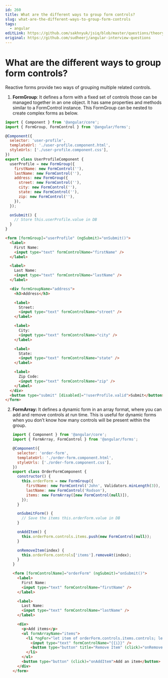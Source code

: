 ```yaml
---
id: 260
title: What are the different ways to group form controls?
slug: what-are-the-different-ways-to-group-form-controls
tags:
  - angular
editLink: https://github.com/sakhnyuk/jsiq/blob/master/questions/theory/angular/260.md
original: https://github.com/sudheerj/angular-interview-questions
---
```


# What are the different ways to group form controls?

Reactive forms provide two ways of grouping multiple related controls.

1. **FormGroup**: It defines a form with a fixed set of controls those can be managed together in an one object. It has same properties and methods similar to a FormControl instance. This FormGroup can be nested to create complex forms as below.

```js
import { Component } from '@angular/core';
import { FormGroup, FormControl } from '@angular/forms';

@Component({
  selector: 'user-profile',
  templateUrl: './user-profile.component.html',
  styleUrls: ['./user-profile.component.css'],
})
export class UserProfileComponent {
  userProfile = new FormGroup({
    firstName: new FormControl(''),
    lastName: new FormControl(''),
    address: new FormGroup({
      street: new FormControl(''),
      city: new FormControl(''),
      state: new FormControl(''),
      zip: new FormControl(''),
    }),
  });

  onSubmit() {
    // Store this.userProfile.value in DB
  }
}
```

```html
<form [formGroup]="userProfile" (ngSubmit)="onSubmit()">
  <label>
    First Name:
    <input type="text" formControlName="firstName" />
  </label>

  <label>
    Last Name:
    <input type="text" formControlName="lastName" />
  </label>

  <div formGroupName="address">
    <h3>Address</h3>

    <label>
      Street:
      <input type="text" formControlName="street" />
    </label>

    <label>
      City:
      <input type="text" formControlName="city" />
    </label>

    <label>
      State:
      <input type="text" formControlName="state" />
    </label>

    <label>
      Zip Code:
      <input type="text" formControlName="zip" />
    </label>
  </div>
  <button type="submit" [disabled]="!userProfile.valid">Submit</button>
</form>
```

2. **FormArray:** It defines a dynamic form in an array format, where you can add and remove controls at run time. This is useful for dynamic forms when you don’t know how many controls will be present within the group.

   ```js
   import { Component } from '@angular/core';
   import { FormArray, FormControl } from '@angular/forms';

   @Component({
     selector: 'order-form',
     templateUrl: './order-form.component.html',
     styleUrls: ['./order-form.component.css'],
   })
   export class OrderFormComponent {
     constructor() {
       this.orderForm = new FormGroup({
         firstName: new FormControl('John', Validators.minLength(3)),
         lastName: new FormControl('Rodson'),
         items: new FormArray([new FormControl(null)]),
       });
     }

     onSubmitForm() {
       // Save the items this.orderForm.value in DB
     }

     onAddItem() {
       this.orderForm.controls.items.push(new FormControl(null));
     }

     onRemoveItem(index) {
       this.orderForm.controls['items'].removeAt(index);
     }
   }
   ```

   ```html
   <form [formControlName]="orderForm" (ngSubmit)="onSubmit()">
     <label>
       First Name:
       <input type="text" formControlName="firstName" />
     </label>

     <label>
       Last Name:
       <input type="text" formControlName="lastName" />
     </label>

     <div>
       <p>Add items</p>
       <ul formArrayName="items">
         <li *ngFor="let item of orderForm.controls.items.controls; let i = index">
           <input type="text" formControlName="{{i}}" />
           <button type="button" title="Remove Item" (click)="onRemoveItem(i)">Remove</button>
         </li>
       </ul>
       <button type="button" (click)="onAddItem">Add an item</button>
     </div>
   </form>
   ```